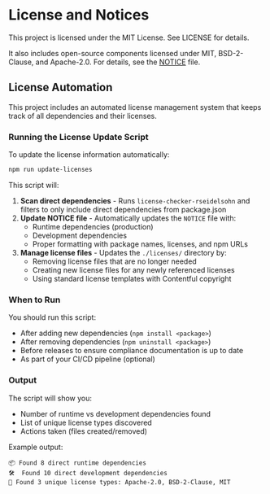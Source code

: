 # License and Notices

This project is licensed under the MIT License. See LICENSE for details.

It also includes open-source components licensed under MIT, BSD-2-Clause, and Apache-2.0. For details, see the [NOTICE](./NOTICE) file.

## License Automation

This project includes an automated license management system that keeps track of all dependencies and their licenses.

### Running the License Update Script

To update the license information automatically:

```bash
npm run update-licenses
```

This script will:

1. **Scan direct dependencies** - Runs `license-checker-rseidelsohn` and filters to only include direct dependencies from package.json
2. **Update NOTICE file** - Automatically updates the `NOTICE` file with:
   - Runtime dependencies (production)
   - Development dependencies
   - Proper formatting with package names, licenses, and npm URLs
3. **Manage license files** - Updates the `./licenses/` directory by:
   - Removing license files that are no longer needed
   - Creating new license files for any newly referenced licenses
   - Using standard license templates with Contentful copyright

### When to Run

You should run this script:
- After adding new dependencies (`npm install <package>`)
- After removing dependencies (`npm uninstall <package>`)
- Before releases to ensure compliance documentation is up to date
- As part of your CI/CD pipeline (optional)

### Output

The script will show you:
- Number of runtime vs development dependencies found
- List of unique license types discovered
- Actions taken (files created/removed)

Example output:
```
📦 Found 8 direct runtime dependencies
🛠️  Found 10 direct development dependencies  
📄 Found 3 unique license types: Apache-2.0, BSD-2-Clause, MIT
```
